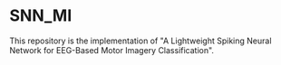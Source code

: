 # SNN_MI
This repository is the implementation of "A Lightweight Spiking Neural Network for EEG-Based Motor Imagery Classification".
